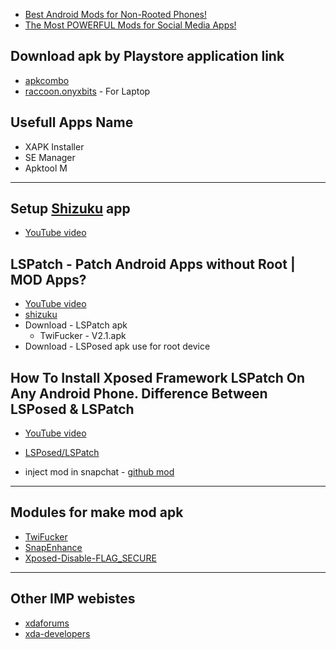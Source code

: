 
- [Best Android Mods for Non-Rooted Phones!](https://youtu.be/80cRqjuNF-8?si=0Lzx8WUEQcjeFLqL)
- [The Most POWERFUL Mods for Social Media Apps!](https://youtu.be/Cf7Ps4NxwWo?si=e0xIy3OImjgUX9Cm)

## Download apk by Playstore application link
- [apkcombo](https://apkcombo.com/)
- [raccoon.onyxbits](https://raccoon.onyxbits.de/) - For Laptop

## Usefull Apps Name
- XAPK Installer
- SE Manager
- Apktool M

<hr>

## Setup [Shizuku](https://github.com/timschneeb/awesome-shizuku) app
- [YouTube video](https://youtu.be/hEt_s95dvJk?si=QPI-aOJNfJ2Zrrdd)

##  LSPatch - Patch Android Apps without Root | MOD Apps? 
- [YouTube video](https://youtu.be/jFmwq2kOpW8?si=WBJwT28JxSat8BVg)
- [shizuku](https://play.google.com/store/apps/details?id=moe.shizuku.privileged.api&hl=en_IN)
- Download - LSPatch apk
  - TwiFucker - V2.1.apk
- Download - LSPosed apk use for root device

## How To Install Xposed Framework LSPatch On Any Android Phone. Difference Between LSPosed & LSPatch

- [YouTube video](https://youtu.be/ETBbJyp5qgQ?si=RT3nxl80mt6Kw3CV)
- [LSPosed/LSPatch](https://github.com/LSPosed/LSPatch)

- inject mod in snapchat - [github mod](https://github.com/rhunk/SnapEnhance)

<hr>

## Modules for make mod apk
- [TwiFucker](https://github.com/Dr-TSNG/TwiFucker)
- [SnapEnhance](https://github.com/rhunk/SnapEnhance)
- [Xposed-Disable-FLAG_SECURE](https://github.com/VarunS2002/Xposed-Disable-FLAG_SECURE)

<hr>

## Other IMP webistes
- [xdaforums](https://xdaforums.com/t/module-disable-flag-secure-v10-0-by-mehedi-h-joy.4490475/)
- [xda-developers](https://www.xda-developers.com/)
